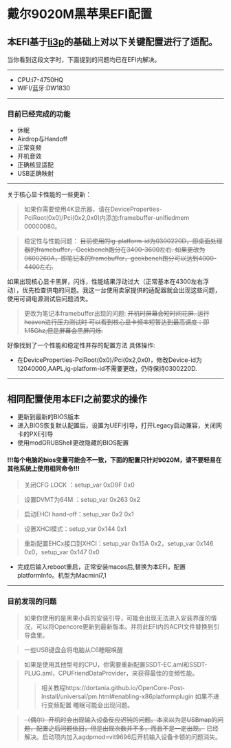 # 戴尔9020M黑苹果EFI配置
## 本EFI基于[li3p](https://github.com/li3p/dell-optiplex-9020-hackintosh-opencore)的基础上对以下关键配置进行了适配。

当你看到这段文字时，下面提到的问题均已在EFI内解决。

***
+ CPU:i7-4750HQ
+ WIFI/蓝牙:DW1830
***
### 目前已经完成的功能
+ 休眠
+ Airdrop与Handoff
+ 正常变频
+ 开机音效
+ 正确核显适配
+ USB正确映射
***
关于核心显卡性能的一些更新：
> 如果你需要使用4K显示器，请在DeviceProperties-PciRoot(0x0)/Pci(0x2,0x0)内添加:framebuffer-unifiedmem 00000080。

> 稳定性与性能问题：
~~目前使用的ig-platform-id为0300220D，即桌面处理器的framebuffer，Geekbench跑分在3400-3600左右.
如果更改为0600260A，即笔记本的framebuffer，geekbench跑分可以达到4000-4400左右.~~

如果出现核心显卡黑屏，闪烁，性能结果浮动过大（正常基本在4300左右浮动），优先检查供电的问题。我这一台使用卖家提供的适配器就会出现这些问题，使用可调电源测试后问题消失。

> 更改为笔记本framebuffer出现的问题:
~~开机时屏幕会短时间花屏.
运行heaven进行压力测试时 可以看到核心显卡频率短暂达到最高调度：即1.15Ghz,但是屏幕会黑屏闪烁.~~

好像找到了一个性能和稳定性并存的配置方法
具体操作:
- 在DeviceProperties-PciRoot(0x0)/Pci(0x2,0x0)，修改Device-id为12040000,AAPL,ig-platform-id不需要更改，仍待保持0300220D.
***
## 相同配置使用本EFI之前要求的操作
+ 更新到最新的BIOS版本
+ 进入BIOS恢复默认配置后，设置为UEFI引导，打开Legacy启动兼容，关闭网卡的PXE引导
+ 使用modGRUBShell更改隐藏的BIOS配置
#### !!!每个电脑的bios变量可能会不一致，下面的配置只针对9020M，请不要轻易在其他系统上使用相同命令!!!
> 关闭CFG LOCK ：setup_var 0xD9F 0x0

> 设置DVMT为64M ：setup_var 0x263 0x2

> 启动EHCI hand-off：setup_var 0x2 0x1

> 设置XHCI模式：setup_var 0x144 0x1

> 重新配置EHCx接口到XHCI：setup_var 0x15A 0x2，setup_var 0x146 0x0，setup_var 0x147 0x0

+ 完成后输入reboot重启，正常安装macos后,替换为本EFI，配置platformInfo。机型为Macmini7,1
***
### 目前发现的问题
> 如果你使用的是黑果小兵的安装引导，可能会出现无法进入安装界面的情况，可以将Opencore更新到最新版本。并将此EFI内的ACPI文件替换到引导盘里。

> 一些USB键盘会将电脑从C6睡眠唤醒

> 如果是使用其他型号的CPU，你需要重新配置SSDT-EC.aml和SSDT-PLUG.aml，CPUFriendDataProvider，来获得最佳的变频性能。
>>相关教程https://dortania.github.io/OpenCore-Post-Install/universal/pm.html#enabling-x86platformplugin
>>如果不进行变频配置 睡眠可能会出现问题。



>~~（偶尔）开机时会出现输入设备反应迟钝的问题。本来以为是USBmap的问题，配置之后问题依旧，但是出现次数并不多，而且不是一定出现。~~
已经解决。启动项内加入agdpmod=vit9696后开机输入设备卡顿的问题消失。
